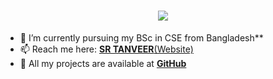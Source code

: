 <!-- ASCII Art for Name -->
<h1 align="center"> 
  <img src="https://readme-typing-svg.herokuapp.com?font=Fira+Code&duration=3000&pause=1000&color=F75C7E&center=true&vCenter=true&width=500&lines=Hi+%F0%9F%91%8B%2C+I'm+MD.+Showaib+Rahman+Tanveer;Engineering+Student+%7C+Computer+Science;Working+as+a+FrontEnd+Developer;Passionate+about+AI+and+NLP">
</h1>

<!-- Profile Views Counter -->
<!-- <p align="center">
  <img src="https://komarev.com/ghpvc/?username=idontbyte69&label=Profile%20views&color=F75C7E&style=flat" alt="Profile Views" />
</p> -->

<!-- About Me -->
- 🔭 I’m currently pursuing my BSc in CSE from Bangladesh**  
- 📫 Reach me here: [**SR TANVEER**(Website)](https://srtanveer.dev)  
- 🚀 All my projects are available at [**GitHub**](https://github.com/srtanveer)  


